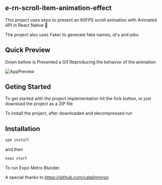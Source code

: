 ## e-rn-scroll-item-animation-effect

This project uses expo to present an 60FPS scroll animation with Animated API in React Native 💫

The project also uses Faker to generate fake names, id's and jobs.

## Quick Preview

Down bellow is Presented a Gif Reproducing the behavior of the animation

<img alt="AppPreview" src="https://cdn.discordapp.com/attachments/870956662943535137/870956807215009812/Video_1627725587.gif"/>

## Geting Started

To get started with the project implementation hit the fork button, or just download the project as a ZIP file

To install the project, after downloaded and decompressed run

## Installation

```bash
npm install
```

and then

```bash
expo start
```

To run Expo Metro Blunder.

A special thanks to https://github.com/catalinmiron
